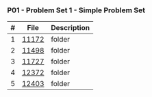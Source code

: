 ### P01 - Problem Set 1 - Simple Problem Set

|   #   | File                       | Description                                                |
| :---: | -------------------------- | ---------------------------------------------------------- |
|   1   |[11172](https://github.com/ArshiaClare/4883-Programming_Techniques-Clare/tree/master/Assignments/P01/11172)| folder|
|   2   |[11498](https://github.com/ArshiaClare/4883-Programming_Techniques-Clare/tree/master/Assignments/P01/11498)| folder|
|   3   |[11727](https://github.com/ArshiaClare/4883-Programming_Techniques-Clare/tree/master/Assignments/P01/11727)|folder|
|   4   |[12372](https://github.com/ArshiaClare/4883-Programming_Techniques-Clare/tree/master/Assignments/P01/12372)|folder|
|   5   |[12403](https://github.com/ArshiaClare/4883-Programming_Techniques-Clare/tree/master/Assignments/P01/12403)|folder|

